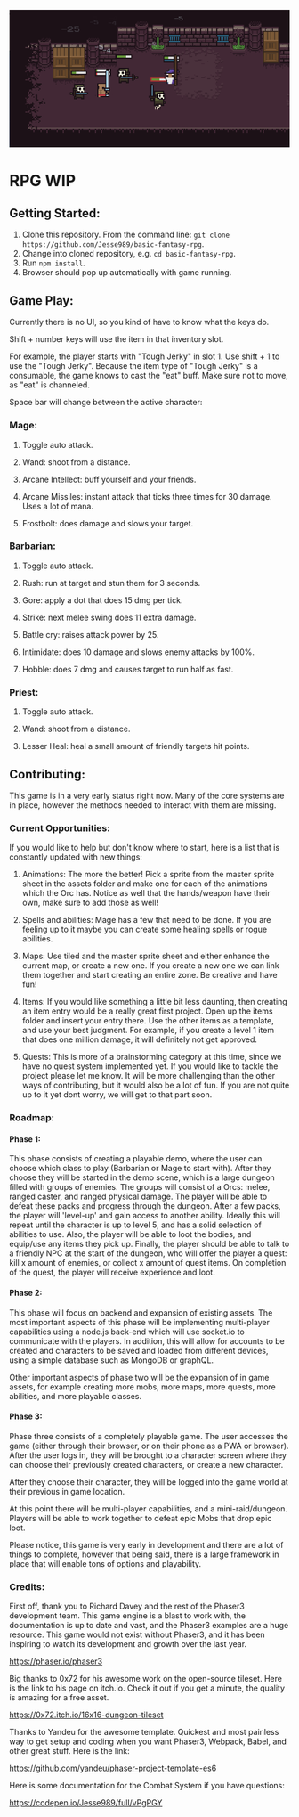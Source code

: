 ![Quick Screenshot](./src/assets/screenshot.png?raw=true "Quick Screenshot")

# RPG WIP
## Getting Started:
1. Clone this repository. From the command line: `git clone https://github.com/Jesse989/basic-fantasy-rpg`.
2. Change into cloned repository, e.g. `cd basic-fantasy-rpg`.
3. Run `npm install`.
4. Browser should pop up automatically with game running.

## Game Play:
Currently there is no UI, so you kind of have to know what the keys do.

Shift + number keys will use the item in that inventory slot.

For example, the player starts with "Tough Jerky" in slot 1. Use shift + 1 to use the "Tough Jerky". Because the item type of "Tough Jerky" is a consumable, the game knows to cast the "eat" buff. Make sure not to move, as "eat" is channeled.

Space bar will change between the active character:

### Mage:

1. Toggle auto attack.

2. Wand: shoot from a distance.

3. Arcane Intellect:  buff yourself and your friends.

4. Arcane Missiles: instant attack that ticks three times for 30 damage. Uses a lot of mana.

9. Frostbolt: does damage and slows your target.

### Barbarian:

1. Toggle auto attack.

2. Rush: run at target and stun them for 3 seconds.

3. Gore: apply a dot that does 15 dmg per tick.

4. Strike: next melee swing does 11 extra damage.

5. Battle cry: raises attack power by 25.

6. Intimidate: does 10 damage and slows enemy attacks by 100%.

7. Hobble: does 7 dmg and causes target to run half as fast.

### Priest:

1. Toggle auto attack.

2. Wand: shoot from a distance.

3. Lesser Heal: heal a small amount of friendly targets hit points.

## Contributing:

This game is in a very early status right now. Many of the core systems are in place, however the methods needed to interact with them are missing.

### Current Opportunities:

If you would like to help but don't know where to start, here is a list that is
constantly updated with new things:

1. Animations: The more the better! Pick a sprite from the master sprite sheet in the assets folder and make one for each of the animations which the Orc has. Notice as well that the hands/weapon have their own, make sure to add those as well!

2. Spells and abilities: Mage has a few that need to be done. If you are feeling up to it maybe you can create some healing spells or rogue abilities.

3. Maps: Use tiled and the master sprite sheet and either enhance the current map, or create a new one. If you create a new one we can link them together and start creating an entire zone. Be creative and have fun!

4. Items: If you would like something a little bit less daunting, then creating an item entry would be a really great first project. Open up the items folder and insert your entry there. Use the other items as a template, and use your best judgment. For example, if you create a level 1 item that does one million damage, it will definitely not get approved.

5. Quests: This is more of a brainstorming category at this time, since we have no quest system implemented yet. If you would like to tackle the project please let me know. It will be more challenging than the other ways of contributing, but it would also be a lot of fun. If you are not quite up to it yet dont worry, we will get to that part soon.

### Roadmap:

#### Phase 1:

This phase consists of creating a playable demo, where the user can choose which class to play (Barbarian or Mage to start with). After they choose they will be started in the demo scene, which is a large dungeon filled with groups of enemies. The groups will consist of a Orcs: melee, ranged caster, and ranged physical damage. The player will be able to defeat these packs and progress through the dungeon. After a few packs, the player will 'level-up' and gain access to another ability. Ideally this will repeat until the character is up to level 5, and has a solid selection of abilities to use.
Also, the player will be able to loot the bodies, and equip/use any items they pick up.
Finally, the player should be able to talk to a friendly NPC at the start of the dungeon, who will offer the player a quest: kill x amount of enemies, or collect x amount of quest items. On completion of the quest, the player will receive experience and loot.

#### Phase 2:

This phase will focus on backend and expansion of existing assets.
The most important aspects of this phase will be implementing multi-player capabilities using a node.js back-end which will use socket.io to communicate with the players. In addition, this will allow for accounts to be created and characters to be saved and loaded from different devices, using a simple database such as MongoDB or graphQL.

Other important aspects of phase two will be the expansion of in game assets, for example creating more mobs, more maps, more quests, more abilities, and more playable classes.

#### Phase 3:

Phase three consists of a completely playable game. The user accesses the game (either through their browser, or on their phone as a PWA or browser). After the user logs in, they will be brought to a character screen where they can choose their previously created characters, or create a new character.

After they choose their character, they will be logged into the game world at their previous in game location.

At this point there will be multi-player capabilities, and a mini-raid/dungeon.
Players will be able to work together to defeat epic Mobs that drop epic loot.


Please notice, this game is very early in development and there are a lot of things to complete, however that being said, there is a large framework in place that will enable tons of options and playability.

### Credits:

First off, thank you to Richard Davey and the rest of the Phaser3
development team. This game engine is a blast to work with, the
documentation is up to date and vast, and the Phaser3 examples are
a huge resource. This game would not exist without Phaser3, and it
has been inspiring to watch its development and growth over the last
year.

https://phaser.io/phaser3

Big thanks to 0x72 for his awesome work on the open-source tileset. Here is the link to his page on itch.io. Check it out if you get a minute, the quality is amazing for a free asset.

https://0x72.itch.io/16x16-dungeon-tileset

Thanks to Yandeu for the awesome template. Quickest and most painless way to get setup and coding when you want Phaser3, Webpack, Babel, and other great stuff. Here is the link:

https://github.com/yandeu/phaser-project-template-es6

Here is some documentation for the Combat System if you have questions:

https://codepen.io/Jesse989/full/vPgPGY
